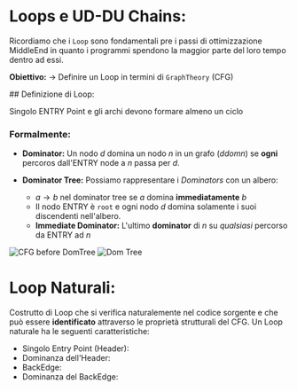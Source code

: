 # Loops e UD-DU Chains:

Ricordiamo che i `Loop` sono fondamentali pre i passi di ottimizzazione MiddleEnd in quanto i programmi spendono la maggior parte del loro tempo dentro ad essi.

**Obiettivo:** $\rightarrow$ Definire un Loop in termini di `GraphTheory` (CFG)

## Definizione di Loop:

Singolo ENTRY Point e gli archi devono formare almeno un ciclo

### Formalmente:

- **Dominator:**
  Un nodo $d$ domina un nodo $n$ in un grafo $(d dom n)$ se **ogni** percoros dall'ENTRY node a $n$ passa per $d$.

- **Dominator Tree:**
  Possiamo rappresentare i _Dominators_ con un albero:
  - $a\rightarrow b$ nel dominator tree se $a$ domina **immediatamente** $b$
  - Il nodo ENTRY è `root` e ogni nodo $d$ domina solamente i suoi discendenti nell'albero.
  - **Immediate Dominator:** L'ultimo **dominator** di $n$ su _qualsiasi_ percorso da ENTRY ad $n$

![CFG before DomTree]()
![Dom Tree]()

# Loop Naturali:

Costrutto di Loop che si verifica naturalemente nel codice sorgente e che può essere **identificato** attraverso le proprietà strutturali del CFG.
Un Loop naturale ha le seguenti caratteristiche:

- Singolo Entry Point (Header):
- Dominanza dell'Header:
- BackEdge:
- Dominanza del BackEdge:
